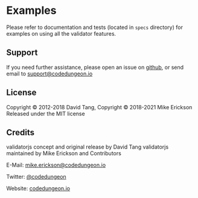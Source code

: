 # Examples

Please refer to documentation and tests (located in `specs` directory) for examples on using all the validator features.

## Support

If you need further assistance, please open an issue on [github](https://github.com/mikeerickson/validatorjs/issues), or send email to [support@codedungeon.io](support@codedungeon.io)

## License

Copyright &copy; 2012-2018 David Tang,
Copyright &copy; 2018-2021 Mike Erickson
Released under the MIT license

## Credits

validatorjs concept and original release by David Tang
validatorjs maintained by Mike Erickson and Contributors

E-Mail: [mike.erickson@codedungeon.io](mailto:mike.erickson@codedungeon.io)

Twitter: [@codedungeon](http://twitter.com/codedungeon)

Website: [codedungeon.io](http://codedungeon.io)
